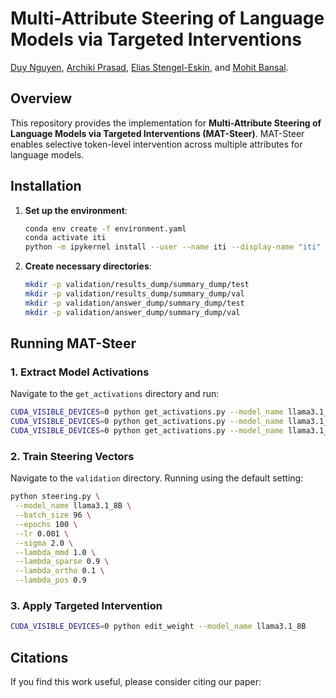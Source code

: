 # **Multi-Attribute Steering of Language Models via Targeted Interventions**

[Duy Nguyen](https://duykhuongnguyen.github.io/), [Archiki Prasad](https://archiki.github.io/), [Elias Stengel-Eskin](https://esteng.github.io/), and [Mohit Bansal](https://www.cs.unc.edu/~mbansal/).

## **Overview**
This repository provides the implementation for **Multi-Attribute Steering of Language Models via Targeted Interventions (MAT-Steer)**. MAT-Steer enables selective token-level intervention across multiple attributes for language models.

## **Installation**

1. **Set up the environment**:
   ```bash
   conda env create -f environment.yaml
   conda activate iti
   python -m ipykernel install --user --name iti --display-name "iti"
   ```

2. **Create necessary directories**:
   ```bash
   mkdir -p validation/results_dump/summary_dump/test 
   mkdir -p validation/results_dump/summary_dump/val
   mkdir -p validation/answer_dump/summary_dump/test
   mkdir -p validation/answer_dump/summary_dump/val
   ```

## **Running MAT-Steer**

### **1. Extract Model Activations**
Navigate to the `get_activations` directory and run:
   ```bash
   CUDA_VISIBLE_DEVICES=0 python get_activations.py --model_name llama3.1_8B --dataset_name truthfulqa
   CUDA_VISIBLE_DEVICES=0 python get_activations.py --model_name llama3.1_8B --dataset_name toxigen
   CUDA_VISIBLE_DEVICES=0 python get_activations.py --model_name llama3.1_8B --dataset_name bbq
   ```

### **2. Train Steering Vectors**
Navigate to the `validation` directory. Running using the default setting:
   ```bash
   python steering.py \
    --model_name llama3.1_8B \
    --batch_size 96 \
    --epochs 100 \
    --lr 0.001 \
    --sigma 2.0 \
    --lambda_mmd 1.0 \
    --lambda_sparse 0.9 \
    --lambda_ortho 0.1 \
    --lambda_pos 0.9
   ```

### **3. Apply Targeted Intervention**
   ```bash
   CUDA_VISIBLE_DEVICES=0 python edit_weight --model_name llama3.1_8B
   ```

## **Citations**
If you find this work useful, please consider citing our paper:
